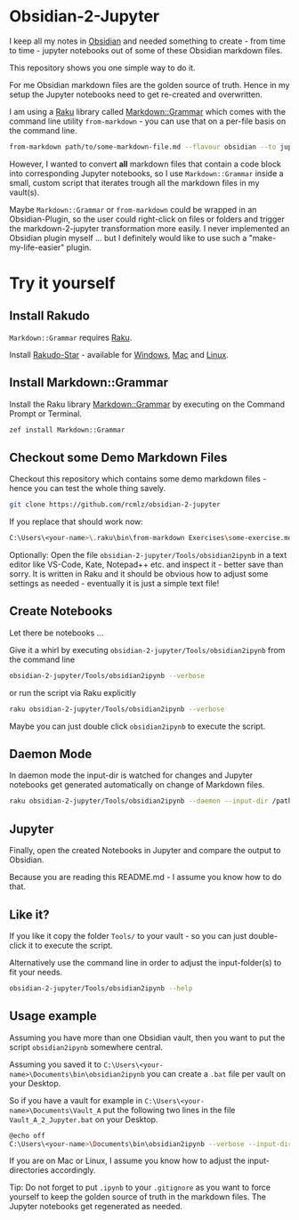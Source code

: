 # Obsidian-2-Jupyter
I keep all my notes in [Obsidian](https://obsidian.md/) and needed something to create - from time to time - jupyter notebooks out of some of these Obsidian markdown files. 

This repository shows you one simple way to do it.

For me Obsidian markdown files are the golden source of truth. Hence in my setup the Jupyter notebooks need to get re-created and overwritten.

I am using a [Raku](https://raku.org/) library called [Markdown::Grammar](https://raku.land/zef:antononcube/Markdown::Grammar) which comes with the command line utility `from-markdown` - you can use that on a per-file basis on the command line.

```bash
from-markdown path/to/some-markdown-file.md --flavour obsidian --to jupyter --default-language python --output /other/path/to/some-markdown-file.ipynb
```

However, I wanted to convert **all** markdown files that contain a code block into corresponding Jupyter notebooks, so I use `Markdown::Grammar` inside a small, custom script that iterates trough all the markdown files in my vault(s).

Maybe `Markdown::Grammar` or `from-markdown` could be wrapped in an Obsidian-Plugin, so the user could right-click on files or folders and trigger the markdown-2-jupyter transformation more easily. I never implemented an Obsidian plugin myself ... but I definitely would like to use such a "make-my-life-easier" plugin.

# Try it yourself

## Install Rakudo

`Markdown::Grammar` requires [Raku](https://raku.org/).

Install [Rakudo-Star](https://rakudo.org/star) - available for [Windows](https://rakudo.org/star/windows), [Mac](https://rakudo.org/star/macos) and [Linux](https://rakudo.org/star/source).

## Install Markdown::Grammar
Install the Raku library [Markdown::Grammar](https://raku.land/zef:antononcube/Markdown::Grammar) by executing on the Command Prompt or Terminal.

```bash
zef install Markdown::Grammar
```

## Checkout some Demo Markdown Files
Checkout this repository which contains some demo markdown files - hence you can test the whole thing savely.

```bash
git clone https://github.com/rcmlz/obsidian-2-jupyter
```

If you replace <your-name> that should work now:

```bash
C:\Users\<your-name>\.raku\bin\from-markdown Exercises\some-exercise.md --flavor obsidian --to jupyter --default-language python --output Exercises\some-exercise.ipynb
```

Optionally: Open the file `obsidian-2-jupyter/Tools/obsidian2ipynb` in a text editor like VS-Code, Kate, Notepad++ etc. and inspect it - better save than sorry. It is written in Raku and it should be obvious how to adjust some settings as needed - eventually it is just a simple text file!

## Create Notebooks
Let there be notebooks ...

Give it a whirl by executing `obsidian-2-jupyter/Tools/obsidian2ipynb` from the command line

```bash
obsidian-2-jupyter/Tools/obsidian2ipynb --verbose
```

or run the script via Raku explicitly

```bash
raku obsidian-2-jupyter/Tools/obsidian2ipynb --verbose
```

Maybe you can just double click `obsidian2ipynb` to execute the script.

## Daemon Mode

In daemon mode the input-dir is watched for changes and Jupyter notebooks get generated automatically on change of Markdown files.

```bash
raku obsidian-2-jupyter/Tools/obsidian2ipynb --daemon --input-dir /path/to/your/vault
```

## Jupyter

Finally, open the created Notebooks in Jupyter and compare the output to Obsidian.

Because you are reading this README.md - I assume you know how to do that.

## Like it?
If you like it copy the folder `Tools/` to your vault - so you can just double-click it to execute the script.

Alternatively use the command line in order to adjust the input-folder(s) to fit your needs.

```bash
obsidian-2-jupyter/Tools/obsidian2ipynb --help
```

## Usage example

Assuming you have more than one Obsidian vault, then you want to put the script `obsidian2ipynb` somewhere central.

Assuming you saved it to `C:\Users\<your-name>\Documents\bin\obsidian2ipynb` you can create a `.bat` file per vault on your Desktop.

So if you have a vault for example in `C:\Users\<your-name>\Documents\Vault_A` put the following two lines in the file `Vault_A_2_Jupyter.bat` on your Desktop.

```bash
@echo off
C:\Users\<your-name>\Documents\bin\obsidian2ipynb --verbose --input-dir C:\Users\<your-name>\Documents\Vault_A
```

If you are on Mac or Linux, I assume you know how to adjust the input-directories accordingly.

Tip: Do not forget to put `.ipynb` to your `.gitignore` as you want to force yourself to keep the golden source of truth in the markdown files. The Jupyter notebooks get regenerated as needed.